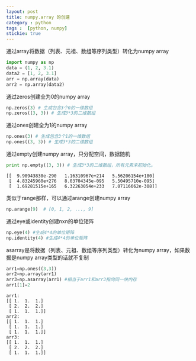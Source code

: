 ```yaml
---
layout: post
title: numpy.array 的创建
category : python
tags :  [python, numpy]
stickie: true
---
```


通过array将数据（列表、元祖、数组等序列类型）转化为numpy array

```python
import numpy as np
data = (1, 2, 3.1)
data2 = [1, 2, 3.1]
arr = np.array(data)
arr2 = np.array(data2)
```

通过zeros创建全为0的numpy array

```python
np.zeros(3) # 生成包含3个0的一维数组
np.zeros((3, 3)) # 生成3*3的二维数组
```

通过ones创建全为1的numpy array

```python
np.ones(3) # 生成包含3个1的一维数组
np.ones((3, 3)) # 生成3*3的二维数组
```

通过empty创建numpy array，只分配空间，数据随机

```python
print np.empty((3, 3)) # 生成3*3的二维数组，所有元素未初始化。
```

```
[[  9.90943830e-290   1.16310967e+214   5.56206154e+180]
 [  4.83245960e+276   8.03704345e-095   5.50495710e-095]
 [  1.69281515e+165   6.32263054e+233   7.07116662e-308]]
```

类似于range那样，可以通过arange创建numpy array

```python
np.arange(9)  # [0, 1, 2, ..., 9]
```

通过eye或identity创建nxn的单位矩阵

```python
np.eye(4) #生成4*4的单位矩阵
np.identity(4) #生成4*4的单位矩阵
```

asarray是将数据（列表、元祖、数组等序列类型）转化为numpy array，如果数据是numpy array类型的话就不复制

```python
arr1=np.ones((3,3))  
arr2=np.array(arr1)  
arr3=np.asarray(arr1) #相当于arr1和arr3指向同一块内存
arr1[1]=2
```

```
arr1:  
[[ 1.  1.  1.]  
 [ 2.  2.  2.]  
 [ 1.  1.  1.]]  
arr2:  
[[ 1.  1.  1.]  
 [ 1.  1.  1.]  
 [ 1.  1.  1.]]  
arr3:  
[[ 1.  1.  1.]  
 [ 2.  2.  2.]  
 [ 1.  1.  1.]]  
```



